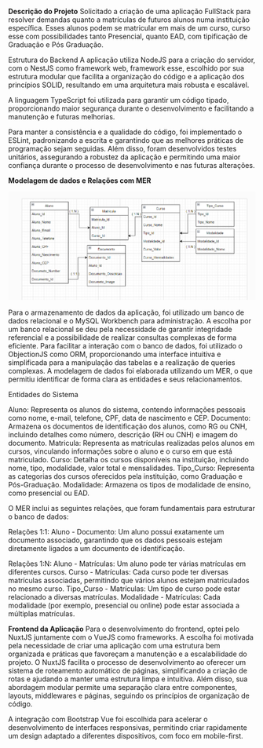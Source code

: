 **Descrição do Projeto**
Solicitado a criação de uma aplicação FullStack para resolver demandas quanto a matrículas de futuros alunos numa instituição específica. Esses alunos podem se matricular em mais de um curso, curso esse com possibilidades tanto Presencial, quanto EAD, com tipificação de Graduação e Pós Graduação.

Estrutura do Backend A aplicação utiliza NodeJS para a criação do servidor, com o NestJS como framework web, framework esse, escolhido por sua estrutura modular que facilita a organização do código e a aplicação dos princípios SOLID, resultando em uma arquitetura mais robusta e escalável.

A linguagem TypeScript foi utilizada para garantir um código tipado, proporcionando maior segurança durante o desenvolvimento e facilitando a manutenção e futuras melhorias.

Para manter a consistência e a qualidade do código, foi implementado o ESLint, padronizando a escrita e garantindo que as melhores práticas de programação sejam seguidas. Além disso, foram desenvolvidos testes unitários, assegurando a robustez da aplicação e permitindo uma maior confiança durante o processo de desenvolvimento e nas futuras alterações.

**Modelagem de dados e Relações com MER**

![Modelo de Entidade-Relacionamento](./backend-application/MER.png)

Para o armazenamento de dados da aplicação, foi utilizado um banco de dados relacional e o MySQL Workbench para administração. A escolha por um banco relacional se deu pela necessidade de garantir integridade referencial e a possibilidade de realizar consultas complexas de forma eficiente. Para facilitar a interação com o banco de dados, foi utilizado o ObjectionJS como ORM, proporcionando uma interface intuitiva e simplificada para a manipulação das tabelas e a realização de queries complexas.
A modelagem de dados foi elaborada utilizando um MER, o que permitiu identificar de forma clara as entidades e seus relacionamentos.

Entidades do Sistema

Aluno: Representa os alunos do sistema, contendo informações pessoais como nome, e-mail, telefone, CPF, data de nascimento e CEP.
Documento: Armazena os documentos de identificação dos alunos, como RG ou CNH, incluindo detalhes como número, descrição (RH ou CNH) e imagem do documento.
Matricula: Representa as matrículas realizadas pelos alunos em cursos, vinculando informações sobre o aluno e o curso em que está matriculado.
Curso: Detalha os cursos disponíveis na instituição, incluindo nome, tipo, modalidade, valor total e mensalidades.
Tipo_Curso: Representa as categorias dos cursos oferecidos pela instituição, como Graduação e Pós-Graduação.
Modalidade: Armazena os tipos de modalidade de ensino, como presencial ou EAD.

O MER inclui as seguintes relações, que foram fundamentais para estruturar o banco de dados:

Relações 1:1:
Aluno - Documento: Um aluno possui exatamente um documento associado, garantindo que os dados pessoais estejam diretamente ligados a um documento de identificação.

Relações 1:N:
Aluno - Matrículas: Um aluno pode ter várias matrículas em diferentes cursos.
Curso - Matrículas: Cada curso pode ter diversas matrículas associadas, permitindo que vários alunos estejam matriculados no mesmo curso.
Tipo_Curso - Matrículas: Um tipo de curso pode estar relacionado a diversas matrículas.
Modalidade - Matrículas: Cada modalidade (por exemplo, presencial ou online) pode estar associada a múltiplas matrículas.

**Frontend da Aplicação**
Para o desenvolvimento do frontend, optei pelo NuxtJS juntamente com o VueJS como frameworks. A escolha foi motivada pela necessidade de criar uma aplicação com uma estrutura bem organizada e práticas que favoreçam a manutenção e a escalabilidade do projeto. O NuxtJS facilita o processo de desenvolvimento ao oferecer um sistema de roteamento automático de páginas, simplificando a criação de rotas e ajudando a manter uma estrutura limpa e intuitiva. Além disso, sua abordagem modular permite uma separação clara entre componentes, layouts, middlewares e páginas, seguindo os princípios de organização de código.

A integração com Bootstrap Vue foi escolhida para acelerar o desenvolvimento de interfaces responsivas, permitindo criar rapidamente um design adaptado a diferentes dispositivos, com foco em mobile-first.